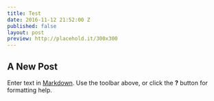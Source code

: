 ```yaml
---
title: Test
date: 2016-11-12 21:52:00 Z
published: false
layout: post
preview: http://placehold.it/300x300
---
```


## A New Post

Enter text in [Markdown](http://daringfireball.net/projects/markdown/). Use the toolbar above, or click the **?** button for formatting help.
